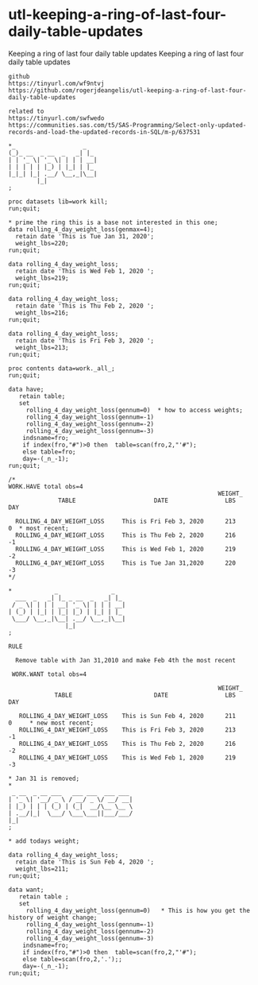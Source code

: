 # utl-keeping-a-ring-of-last-four-daily-table-updates
Keeping a ring of last four daily table updates
    Keeping a ring of last four daily table updates

    github
    https://tinyurl.com/wf9ntvj
    https://github.com/rogerjdeangelis/utl-keeping-a-ring-of-last-four-daily-table-updates

    related to
    https://tinyurl.com/swfwedo
    https://communities.sas.com/t5/SAS-Programming/Select-only-updated-records-and-load-the-updated-records-in-SQL/m-p/637531

    *_                   _
    (_)_ __  _ __  _   _| |_
    | | '_ \| '_ \| | | | __|
    | | | | | |_) | |_| | |_
    |_|_| |_| .__/ \__,_|\__|
            |_|
    ;

    proc datasets lib=work kill;
    run;quit;

    * prime the ring this is a base not interested in this one;
    data rolling_4_day_weight_loss(genmax=4);
      retain date 'This is Tue Jan 31, 2020';
      weight_lbs=220;
    run;quit;

    data rolling_4_day_weight_loss;
      retain date 'This is Wed Feb 1, 2020 ';
      weight_lbs=219;
    run;quit;

    data rolling_4_day_weight_loss;
      retain date 'This is Thu Feb 2, 2020 ';
      weight_lbs=216;
    run;quit;

    data rolling_4_day_weight_loss;
      retain date 'This is Fri Feb 3, 2020 ';
      weight_lbs=213;
    run;quit;

    proc contents data=work._all_;
    run;quit;

    data have;
       retain table;
       set
         rolling_4_day_weight_loss(gennum=0)  * how to access weights;
         rolling_4_day_weight_loss(gennum=-1)
         rolling_4_day_weight_loss(gennum=-2)
         rolling_4_day_weight_loss(gennum=-3)
        indsname=fro;
        if index(fro,"#")>0 then  table=scan(fro,2,"'#");
        else table=fro;
        day=-(_n_-1);
    run;quit;

    /*
    WORK.HAVE total obs=4
                                                               WEIGHT_
                  TABLE                      DATE                LBS      DAY

      ROLLING_4_DAY_WEIGHT_LOSS     This is Fri Feb 3, 2020      213        0  * most recent;
      ROLLING_4_DAY_WEIGHT_LOSS     This is Thu Feb 2, 2020      216       -1
      ROLLING_4_DAY_WEIGHT_LOSS     This is Wed Feb 1, 2020      219       -2
      ROLLING_4_DAY_WEIGHT_LOSS     This is Tue Jan 31,2020      220       -3
    */

    *            _               _
      ___  _   _| |_ _ __  _   _| |_
     / _ \| | | | __| '_ \| | | | __|
    | (_) | |_| | |_| |_) | |_| | |_
     \___/ \__,_|\__| .__/ \__,_|\__|
                    |_|
    ;

    RULE

      Remove table with Jan 31,2010 and make Feb 4th the most recent

     WORK.WANT total obs=4

                                                               WEIGHT_
                 TABLE                       DATE                LBS      DAY

       ROLLING_4_DAY_WEIGHT_LOSS    This is Sun Feb 4, 2020      211        0     * new most recent;
       ROLLING_4_DAY_WEIGHT_LOSS    This is Fri Feb 3, 2020      213       -1
       ROLLING_4_DAY_WEIGHT_LOSS    This is Thu Feb 2, 2020      216       -2
       ROLLING_4_DAY_WEIGHT_LOSS    This is Wed Feb 1, 2020      219       -3
                                                                                  * Jan 31 is removed;
    *
     _ __  _ __ ___   ___ ___  ___ ___
    | '_ \| '__/ _ \ / __/ _ \/ __/ __|
    | |_) | | | (_) | (_|  __/\__ \__ \
    | .__/|_|  \___/ \___\___||___/___/
    |_|
    ;

    * add todays weight;

    data rolling_4_day_weight_loss;
      retain date 'This is Sun Feb 4, 2020 ';
      weight_lbs=211;
    run;quit;

    data want;
       retain table ;
       set
         rolling_4_day_weight_loss(gennum=0)   * This is how you get the history of weight change;
         rolling_4_day_weight_loss(gennum=-1)
         rolling_4_day_weight_loss(gennum=-2)
         rolling_4_day_weight_loss(gennum=-3)
        indsname=fro;
        if index(fro,"#")>0 then  table=scan(fro,2,"'#");
        else table=scan(fro,2,'.');;
        day=-(_n_-1);
    run;quit;


